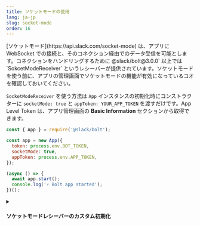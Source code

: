 ```yaml
---
title: ソケットモードの使用
lang: ja-jp
slug: socket-mode
order: 16
---
```


<div class="section-content">
[ソケットモード](https://api.slack.com/socket-mode) は、アプリに WebSocket での接続と、そのコネクション経由でのデータ受信を可能とします。コネクションをハンドリングするために @slack/bolt@3.0.0` 以上では `SokcetModeReceiver` というレシーバーが提供されています。ソケットモードを使う前に、アプリの管理画面でソケットモードの機能が有効になっているコオを確認しておいてください。

`SocketModeReceiver` を使う方法は `App` インスタンスの初期化時にコンストラクターに `socketMode: true` と `appToken: YOUR_APP_TOKEN` を渡すだけです。App Level Token は、アプリ管理画面の **Basic Information** セクションから取得できます。
</div>

```javascript
const { App } = require('@slack/bolt');

const app = new App({
  token: process.env.BOT_TOKEN,
  socketMode: true,
  appToken: process.env.APP_TOKEN,
});

(async () => {
  await app.start();
  console.log('⚡️ Bolt app started');
})();
```

<details class="secondary-wrapper">
<summary class="section-head" markdown="0">
<h4 class="section-head">ソケットモードレシーバーのカスタム初期化</h4>
</summary>

<div class="secondary-content" markdown="0">

以下のように `@slack/bolt` から `SocketModeReceiver` を import して、カスタムされたインスタンスとして定義することができます。

</div>

```javascript
const { App, SocketModeReceiver } = require('@slack/bolt');

const socketModeReceiver = new SocketModeReceiver({
  appToken: process.env.APP_TOKEN,

  // OAuth フローの実装を合わせて使う場合は、以下を有効にしてください
  // clientId: process.env.CLIENT_ID,
  // clientSecret: process.env.CLIENT_SECRET,
  // stateSecret: 'my-state-secret',
  // scopes: ['channels:read', 'chat:write', 'app_mentions:read', 'channels:manage', 'commands'],
});

const app = new App({
  receiver: socketModeReceiver,
  // OAuth を使うなら以下の token 指定は不要です
  token: process.env.BOT_TOKEN
});

(async () => {
  await app.start();
  console.log('⚡️ Bolt app started');
})();
```

</details>
